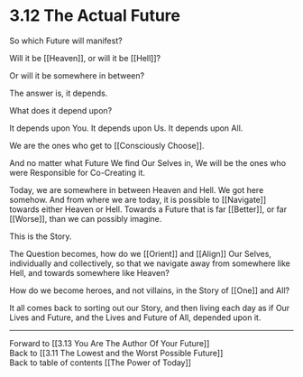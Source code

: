 # 3.12 The Actual Future

So which Future will manifest? 

Will it be [[Heaven]], or will it be [[Hell]]? 

Or will it be somewhere in between? 

The answer is, it depends. 

What does it depend upon? 

It depends upon You. It depends upon Us. It depends upon All. 

We are the ones who get to [[Consciously Choose]]. 

And no matter what Future We find Our Selves in, We will be the ones who were Responsible for Co-Creating it. 

Today, we are somewhere in between Heaven and Hell. We got here somehow. And from where we are today, it is possible to [[Navigate]] towards either Heaven or Hell. Towards a Future that is far [[Better]], or far [[Worse]], than we can possibly imagine. 

This is the Story. 

The Question becomes, how do we [[Orient]] and [[Align]] Our Selves, individually and collectively, so that we navigate away from somewhere like Hell, and towards somewhere like Heaven? 

How do we become heroes, and not villains, in the Story of [[One]] and All? 

It all comes back to sorting out our Story, and then living each day as if Our Lives and Future, and the Lives and Future of All, depended upon it.  

___

Forward to [[3.13 You Are The Author Of Your Future]]  
Back to [[3.11 The Lowest and the Worst Possible Future]]  
Back to table of contents [[The Power of Today]]  